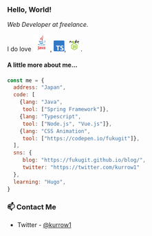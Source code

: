### Hello, World!

<p><em>Web Developer at freelance.</em></p>
<p>I do love <img src="./java.png" width="40">, <img src="./ts.png" width="25">, <img src="./node.png" width="30">.  </p>

#### A little more about me...
```javascript
const me = {
  address: "Japan",
  code: [
    {lang: "Java",
     tool: ["Spring Framework"]},
    {lang: "Typescript",
     tool: ["Node.js", "Vue.js"]},
    {lang: "CSS Animation",
     tool: ["https://codepen.io/fukugit"]},
  ],
  sns: {
     blog: "https://fukugit.github.io/blog/", 
     twitter: "https://twitter.com/kurrow1"
  },
  learning: "Hugo",
}
```

### 📫 Contact Me
- Twitter - [@kurrow1](https://twitter.com/kurrow1)

<!--
**fukugit/fukugit** is a ✨ _special_ ✨ repository because its `README.md` (this file) appears on your GitHub profile.

Here are some ideas to get you started:

- 🔭 I’m currently working on ...
- 🌱 I’m currently learning ...
- 👯 I’m looking to collaborate on ...
- 🤔 I’m looking for help with ...
- 💬 Ask me about ...
- 📫 How to reach me: ...
- 😄 Pronouns: ...
- ⚡ Fun fact: ...
-->
